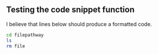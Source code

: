## Testing the code snippet function

I believe that lines below should produce a formatted code.

```sh
cd filepathway
ls
rm file
```
